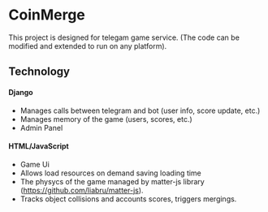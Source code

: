 
# CoinMerge

This project is designed for telegam game service.
(The code can be modified and extended to run on any platform).

## Technology
#### Django
- Manages calls between telegram and bot (user info, score update, etc.)
- Manages memory of the game (users, scores, etc.)
- Admin Panel
#### HTML/JavaScript
- Game Ui
- Allows load resources on demand saving loading time
- The physycs of the game managed by matter-js library (https://github.com/liabru/matter-js).
- Tracks object collisions and accounts scores, triggers mergings.
